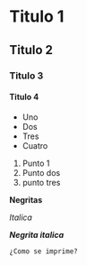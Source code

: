 # Titulo 1
## Titulo 2
### Titulo 3
#### Titulo 4

* Uno
* Dos
* Tres
* Cuatro

1. Punto 1
2. Punto dos
3. punto tres

**Negritas**

_Italica_

***Negrita italica***

```
¿Como se imprime?
```

